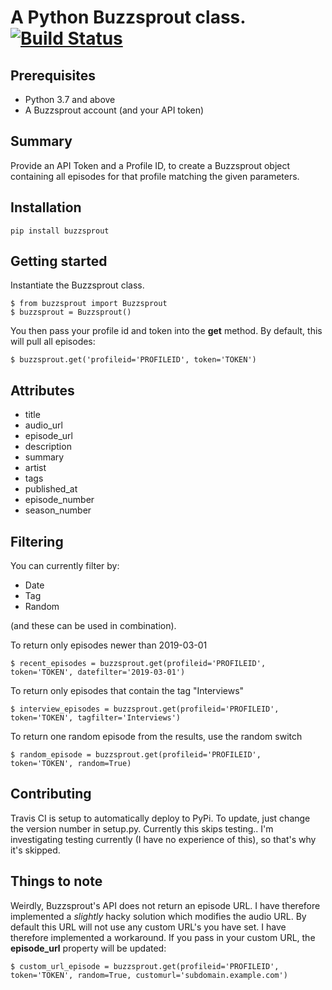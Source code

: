 A Python Buzzsprout class.
[![Build Status](https://travis-ci.org/Harrtron/buzzsprout-python.svg?branch=master)](https://travis-ci.org/Harrtron/buzzsprout-python)
=======
## Prerequisites
* Python 3.7 and above
* A Buzzsprout account (and your API token)

## Summary
Provide an API Token and a Profile ID, to create a Buzzsprout object containing all episodes for that profile matching the given parameters. 

## Installation
```
pip install buzzsprout
```

## Getting started
Instantiate the Buzzsprout class.
```
$ from buzzsprout import Buzzsprout
$ buzzsprout = Buzzsprout()
```

You then pass your profile id and token into the **get** method. By default, this will pull all episodes:
```
$ buzzsprout.get('profileid='PROFILEID', token='TOKEN')
```

## Attributes
- title
- audio_url
- episode_url
- description
- summary
- artist
- tags
- published_at
- episode_number
- season_number

## Filtering
You can currently filter by:
- Date
- Tag
- Random

(and these can be used in combination).

To return only episodes newer than 2019-03-01
```
$ recent_episodes = buzzsprout.get(profileid='PROFILEID', token='TOKEN', datefilter='2019-03-01')
```
To return only episodes that contain the tag "Interviews"
```
$ interview_episodes = buzzsprout.get(profileid='PROFILEID', token='TOKEN', tagfilter='Interviews')
```
To return one random episode from the results, use the random switch
```
$ random_episode = buzzsprout.get(profileid='PROFILEID', token='TOKEN', random=True)
```

## Contributing
Travis CI is setup to automatically deploy to PyPi. To update, just change the version number in setup.py.
Currently this skips testing.. I'm investigating testing currently (I have no experience of this), so that's why it's skipped.

## Things to note
Weirdly, Buzzsprout's API does not return an episode URL. I have therefore implemented a *slightly* hacky solution which modifies the audio URL.
By default this URL will not use any custom URL's you have set. I have therefore implemented a workaround. If you pass in your custom URL, the **episode_url** property will be updated:
```
$ custom_url_episode = buzzsprout.get(profileid='PROFILEID', token='TOKEN', random=True, customurl='subdomain.example.com')
```